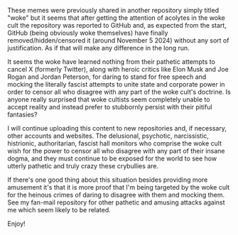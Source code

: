 These memes were previously shared in another repository simply titled "woke" but it seems that after getting the attention of acolytes in the woke cult the repository was reported to GitHub and, as expected from the start, GitHub (being obviously woke themselves) have finally removed/hidden/censored it (around November 5 2024) without any sort of justification. As if that will make any difference in the long run.

It seems the woke have learned nothing from their pathetic attempts to cancel X (formerly Twitter), along with heroic critics like Elon Musk and Joe Rogan and Jordan Peterson, for daring to stand for free speech and mocking the literally fascist attempts to unite state and corporate power in order to censor all who disagree with any part of the woke cult's doctrine. Is anyone really surprised that woke cultists seem completely unable to accept reality and instead prefer to stubbornly persist with their pitiful fantasies?

I will continue uploading this content to new repositories and, if necessary, other accounts and websites. The delusional, psychotic, narcissistic, histrionic, authoritarian, fascist hall monitors who comprise the woke cult wish for the power to censor all who disagree with any part of their insane dogma, and they must continue to be exposed for the world to see how utterly pathetic and truly crazy these crybullies are.

If there's one good thing about this situation besides providing more amusement it's that it is more proof that I'm being targeted by the woke cult for the heinous crimes of daring to disagree with them and mocking them. See my fan-mail repository for other pathetic and amusing attacks against me which seem likely to be related.

Enjoy!
